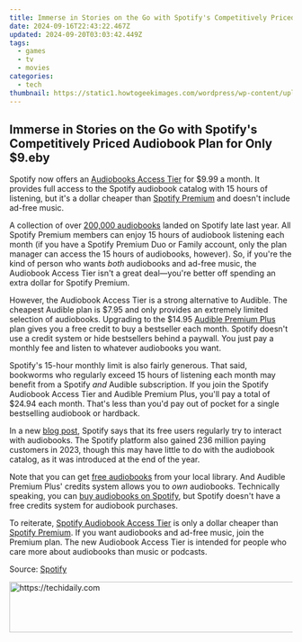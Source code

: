 ```yaml
---
title: Immerse in Stories on the Go with Spotify's Competitively Priced Audiobook Plan for Only $9.eby
date: 2024-09-16T22:43:22.467Z
updated: 2024-09-20T03:03:42.449Z
tags:
  - games
  - tv
  - movies
categories:
  - tech
thumbnail: https://static1.howtogeekimages.com/wordpress/wp-content/uploads/2024/03/38.jpg
---
```


## Immerse in Stories on the Go with Spotify's Competitively Priced Audiobook Plan for Only $9.eby

Spotify now offers an [Audiobooks Access Tier](https://www.spotify.com/us/audiobooks/) for $9.99 a month. It provides full access to the Spotify audiobook catalog with 15 hours of listening, but it's a dollar cheaper than [Spotify Premium](https://www.spotify.com/us/premium/) and doesn't include ad-free music.

 A collection of over [200,000 audiobooks](https://extra-guidance.techidaily.com/seamless-creation-a-closer-look-at-magix-video-pro-x-for-2024/) landed on Spotify late last year. All Spotify Premium members can enjoy 15 hours of audiobook listening each month (if you have a Spotify Premium Duo or Family account, only the plan manager can access the 15 hours of audiobooks, however). So, if you're the kind of person who wants _both_ audiobooks and ad-free music, the Audiobook Access Tier isn't a great deal—you're better off spending an extra dollar for Spotify Premium.

 However, the Audiobook Access Tier is a strong alternative to Audible. The cheapest Audible plan is $7.95 and only provides an extremely limited selection of audiobooks. Upgrading to the $14.95 [Audible Premium Plus](https://youtube-help.techidaily.com/2024-approved-the-ultimate-tutorial-on-editing-youtube-videos/) plan gives you a free credit to buy a bestseller each month. Spotify doesn't use a credit system or hide bestsellers behind a paywall. You just pay a monthly fee and listen to whatever audiobooks you want.

 Spotify's 15-hour monthly limit is also fairly generous. That said, bookworms who regularly exceed 15 hours of listening each month may benefit from a Spotify _and_ Audible subscription. If you join the Spotify Audiobook Access Tier and Audible Premium Plus, you'll pay a total of $24.94 each month. That's less than you'd pay out of pocket for a single bestselling audiobook or hardback.

 In a new [blog post](https://newsroom.spotify.com/2024-03-01/spotifys-new-audiobooks-access-tier-gives-booklovers-more-listening-options/), Spotify says that its free users regularly try to interact with audiobooks. The Spotify platform also gained 236 million paying customers in 2023, though this may have little to do with the audiobook catalog, as it was introduced at the end of the year.

 Note that you can get [free audiobooks](https://review-topics.techidaily.com/motorola-moto-g-stylus-5g-2023-support-turn-off-screen-lock-by-drfone-android-unlock-android-unlock/) from your local library. And Audible Premium Plus' credits system allows you to _own_ audiobooks. Technically speaking, you can [buy audiobooks on Spotify](https://support.spotify.com/us/article/audiobooks-purchase/), but Spotify doesn't have a free credits system for audiobook purchases.

 To reiterate, [Spotify Audiobook Access Tier](https://www.spotify.com/us/audiobooks/) is only a dollar cheaper than [Spotify Premium](https://www.spotify.com/us/premium/). If you want audiobooks and ad-free music, join the Premium plan. The new Audiobook Access Tier is intended for people who care more about audiobooks than music or podcasts.

 Source: [Spotify](https://newsroom.spotify.com/2024-03-01/spotifys-new-audiobooks-access-tier-gives-booklovers-more-listening-options/)

<ins class="adsbygoogle"
     style="display:block"
     data-ad-format="autorelaxed"
     data-ad-client="ca-pub-7571918770474297"
     data-ad-slot="1223367746"></ins>

<ins class="adsbygoogle"
     style="display:block"
     data-ad-client="ca-pub-7571918770474297"
     data-ad-slot="8358498916"
     data-ad-format="auto"
     data-full-width-responsive="true"></ins>



<!-- affiliate ads begin -->
<a href="https://coinrule.sjv.io/c/5597632/1610918/18409" target="_top" id="1610918">
  <img src="//a.impactradius-go.com/display-ad/18409-1610918" border="0" alt="https://techidaily.com" width="728" height="90"/>
</a>
<img height="0" width="0" src="https://coinrule.sjv.io/i/5597632/1610918/18409" style="position:absolute;visibility:hidden;" border="0" />
<!-- affiliate ads end -->

